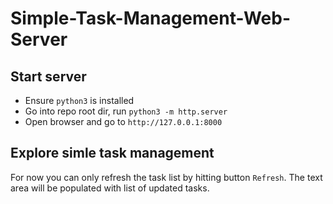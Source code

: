 # Simple-Task-Management-Web-Server

## Start server

* Ensure `python3` is installed
* Go into repo root dir, run `python3 -m http.server`
* Open browser and go to `http://127.0.0.1:8000`

## Explore simle task management

For now you can only refresh the task list by hitting button `Refresh`. The text area will be populated with list of updated tasks.
